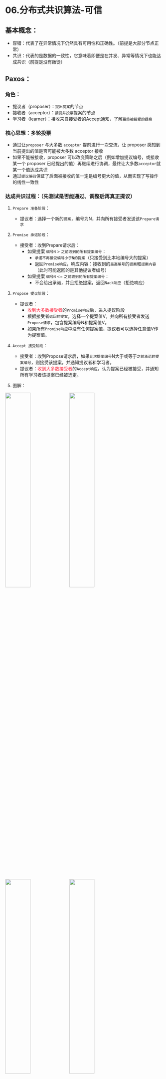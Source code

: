 # 06.分布式共识算法-可信

## 基本概念：
* 容错：代表了在异常情况下仍然具有可用性和正确性。（前提是大部分节点正常）
* 共识：代表的是数据的一致性，它意味着即便是在并发、异常等情况下也能达成共识（前提是没有叛徒）

## Paxos：
### 角色：
* 提议者（proposer）：`提出提案`的节点
* 接收者（acceptor）：`接受并投票`提案的节点
* 学习者（learner）：接收来自接受者的Accept通知，了解`最终被接受的提案`

### 核心思想：多轮投票
* 通过让`proposer` 与大多数 `acceptor` 提前进行一次交流，让 proposer 感知到当前提出的值是否可能被大多数 acceptor 接收
* 如果不能被接收，proposer 可以改变策略之后（例如增加提议编号，或接收某一个 proposer 已经提出的值）再继续进行协调，最终让大多数`acceptor`就某一个值达成共识
* 通过`提议编码`保证了后面被接收的值一定是编号更大的值，从而实现了写操作的线性一致性

### 达成共识过程：（先测试是否能通过、调整后再真正提议）
1. `Prepare 准备阶段`：
    * 提议者：选择一个新的`提案`，编号为N，并向所有接受者发送该`Prepare请求`
2. `Promise 承诺阶段`：
    * 接受者：收到Prepare请求后：
        * 如果提案 `编号N` > `之前收到的所有提案编号`：
            * `承诺不再接受编号小于N的提案`（只接受到比本地编号大的提案）
            * 返回`Promise响应`，响应内容：接收到的`最高编号`的`提案`和`提案内容`（此时可能返回的是其他提议者编号）
        * 如果提案 `编号N` <= `之前收到的所有提案编号`：
            * 不会给出承诺，并且拒绝提案，返回`Nack响应`（拒绝响应）
3. `Propose 提议阶段`：
    * 提议者：
        * <span style="color: rgb(255, 41, 65);">收到大多数接受者</span>的`Promise响应`后，进入提议阶段
        * 根据接受者`返回的提案`，选择一个提案值V，并向所有接受者发送`Propose请求`，包含提案编号N和提案值V。
        * 如果所有`Promise响应`中没有任何提案值，提议者可以选择任意值V作为提案值。
4. `Accept 接受阶段`：
    * 接受者：收到Propose请求后，如果`此次提案编号`N大于或等于`之前承诺的提案编号`，则接受该提案，并通知提议者和学习者。
    * 提议者：<span style="color: rgb(255, 41, 65);">收到大多数接受者</span>的`Accept响应`，认为提案已经被接受，并通知所有学习者该提案已经被选定。

5. 图解：
<img src="https://raw.staticdn.net/Navyum/imgbed/pic/IMG/c9dc04cfa5f06aa0c98166addcd62f4f.png" width =40% >
<img src="https://raw.staticdn.net/Navyum/imgbed/pic/IMG/0c870aaed9bc560caf94fe649c3d71ee.png" width =40% >
<img src="https://raw.staticdn.net/Navyum/imgbed/pic/IMG/830fcc62f4490877297404058c41f3ee.png" width =40% >
<img src="https://raw.staticdn.net/Navyum/imgbed/pic/IMG/e6531ceb21608d1a817277e1cd75c321.png" width =40% >

6. 容错的实现：
    * 不需要所有接受者响应，满足大部分即可，（`多数派（quorum）原则，至少一半`）

----

## Raft 算法：
### 具体应用场景：
* etcd、tidb、consul、nacos

### 重要！：
* 将每一个`对Raft集群的操作称为一个提案`，希望Raft集群对外屏蔽内部的网络或节点异常，依次对每一个提案作出响应，提交成功的提案可以在后续操作中持续可见。
* 这里的提案需要是幂等的，即重复执行不会导致集群状态不同。

### 角色：
* `领导者`（Leader）：
    * 集群中的管理者
    * 所有client的流量都从leader这里经过；负责日志复制；
    * 周期性的向follower发出心跳维持统治；
    * 当发现自己不是leader的时候会转为follower
* `候选人`（Candidate）：
    * 集群的候选者，会发起投票试图当选leader
* `跟随者`（Follower）：
    * 集群中的被管理者，只会对其它服务器的命令做出响应。
    * 在长时间得不到leader响应之后会转为candidate
* `任期`（term）：
    * 在raft协议中实际是作为逻辑时钟，系统中处于`最新term`的节点才是安全有效的。

###  核心思想：
* Raft算法通过`领导者选举`和`日志复制`两个主要机制，进而保证所有节点的最终状态是一致的
* Raft将共识问题分解为以下三个子问题：
    * `领导者选举`（Leader Election）：在集群启动或领导者故障时，选举出一个新的领导者。
    * `日志复制`（Log Replication）：`领导者`将`客户端请求`作为`日志条目`追加到`本地日志`中，并将其复制到所有跟随者（Followers）。
    * `安全性`（Safety）：确保所有节点最终达成一致，即所有节点的日志内容相同。

### 节点间通讯：
* 基于RPC：
    * 请求投票（RequestVote）RPC
        * 由候选人在选举期间发起，通知各节点进行投票
    * 日志复制（AppendEntries）RPC
        * 由领导者发起，用来复制日志和提供心跳消息

### 选举过程：
#### 选举超时：
* 如果`跟随者`在`选举超时时间`内没有收到`领导者`的心跳消息，它会变成`候选者`并开始`发起选举`
* 每个`跟随者`都有一个随机的选举超时时间。
* ***注意：*** RAFT的`选举超时时间`是`随机超时时间间隔`，确保不会有大量候选者同时发起选举，在超时之后重试即可重新选举成功

#### 发起选举：
* `候选者`递增自己的任期号（term），并向集群中的其他节点发送请求投票（RequestVote）消息。

#### 请求投票（RequestVote）
* 候选者先投自己一票，并发送`RequestVote消息`给其他节点，RequestVote消息包含以下信息（其他节点投票依据）：
    * 候选者的任期号（term）
    * 候选者的ID（candidateId）
    * 候选者日志中最后一个日志条目的索引（lastLogIndex）
    * 候选者日志中最后一个日志条目的任期号（lastLogTerm）

#### 投票规则：
##### `任期号检查`：
* 如果 `请求投票任期号` < `当前任期号`，那么拒绝投票，并返回当前的`Term`
* 否则，将`请求投票任期号`作为`当前任期号`，并将自身状态切换成`Follower`，并重置投票状态
##### `检测当前节点的投票状态`：
* 规则：`每个节点在一个任期内只能投票给一个候选者`
* 如果节点没有给任何其他候选者投过票，或者是已经给该候选者投过票，那么继续`日志检查`
* 如果当前节点自己也是候选者，且选举超时时间内，收到其他候选者的请求投票，则比较自己任期号和日志新旧，如果别人的新，则更新自己的任期号，并回到跟随者状态
* 否则，拒绝投票
##### `日志新旧检查`（在任期号相等时的进一步比较）
* 检测`候选者的日志`是否至少比当前节点的日志新，从而确保新选举出来的`Leader`不会丢失已经提交的日志：
    * `日志新、旧比较标准`：
        * 首先比较`最后一个日志条目`的`任期号`（lastLogTerm），任期号大的，日志新
        * 如果两者任期号相同，则比较`最后一个日志条目`的`索引`（lastLogIndex），索引大的，日志新
* 如果候选者日志新，则投票给候选者
* 否则，那么就拒绝投票

#### 投票结果（选举超时时间内）：
* 结果1：自己选举成功：
    * 候选者`收到大多数节点的赞成票`后，当选为领导者。（`多数派（quorum）原则，至少一半`）
    * 当选领导者后，开始发送心跳消息给所有跟随者，宣布自己成为领导者，中指选举，保持自己领导者状态
* 结果2：期间其他节点成为`领导者`：
    * 选举期间收到其他候选者的RequestVote，并且Term和日志都比自己大，则自己变成跟随者
* 结果3：选举超时或者没有节点选举成功：
    * 超时后重新发起选举
<img src="https://raw.staticdn.net/Navyum/imgbed/pic/IMG/306c053adab081f7942475807f72a26c.png" width =40% >

### 日志复制：

#### 概念：
* 日志条目（Log Entry）：每个日志条目包含一个客户端请求和相关的元数据（如索引和任期号）。
* 日志索引（Log Index）：日志条目在日志文件中的位置。日志项对应的整数索引值。它其实就是用来标识日志项的，是一个连续的、单调递增的整数号码
* 任期号（Term）：创建这条日志项的领导者的任期编号。
* 指令：一条由客户端请求指定的、状态机需要执行的指令。即客户端指定的数据。
<img src="https://raw.staticdn.net/Navyum/imgbed/pic/IMG/cf0f5603d1b1493810939d81e4d18de7.png" width =40% >

#### 日志复制过程：（优化后的二阶段提交）
##### 领导者接收请求：
* 领导者节点接收到客户端的写请求，将请求作为`新的日志条目`追加到`本地日志`中

##### 领导者发送AppendEntries RPC 给所有追随者：
* 领导者将新的日志条目复制到所有跟随者，发送AppendEntries消息

##### 跟随者处理AppendEntries RPC：
* 跟随者收到AppendEntries消息后，首先验证prevLogIndex和prevLogTerm是否匹配。如果匹配，则将新的日志条目追加到本地日志中
    * 怎么理解验证prevLogIndex和prevLogTerm是否匹配？见下方：`日志的一致性保证`
* 跟随者将处理结果（成功或失败）返回给领导者

##### 日志确认和提交：
* 领导者收到大多数跟随者的AppendEntries响应后，认为日志条目已经被复制到大多数节点。
* 领导者将这条日志项应用到它的状态机中，更新已提交日志索引，并将提交的信息发送给所有跟随者

##### 跟随着提交并应用到状态机：
* 跟随者收到提交信息后，将日志条目标记为已提交，并应用到状态机
<img src="https://raw.staticdn.net/Navyum/imgbed/pic/IMG/186a602618690cfa2a04f67382b5465a.png" width =40% >

##### 个人理解：
* 领导者先写日志，通知跟随者写日志
* 大多数跟随者写日志成功，领导者将日志改为提交状态，并应用到状态机，响应客户端。
* 跟随者收到领导者的消息，也提交状态并应用到状态机

#### 日志一致性保证：
##### 准则：
* 领导者通过`强制`跟随者`直接复制`自己的日志项，处理不一致日志。Raft日志是以领导者的日志为准。
* Raft中日志必须是`连续的`，Paxos没这个要求

##### 具体：
* `找到差异日志项起始Entry`：
    * 领导者通过日志复制 RPC消息，发送自己当前最新日志项给某个跟随者，消息包含PrevLogEntry和PrevLogTerm
    * 如果跟随者在它的日志中找不到PrevLogEntry：
        * 那么日志复制 RPC 返回失败，跟随者就会拒绝接收这个新的日志项的写入
        * 也就是说它的日志和领导者的不一致了，并`返回失败信息`给领导者
    * 失败时领导者会`递减要复制的日志项`的索引值，并发送新的日志项到跟随者
    * 直到跟随者在它的日志中找到某个PrevLogEntry：
        * 那么日志复制 RPC 返回成功，这样领导者就知道跟随者的日志项与自己相同的起始位置。

* `覆盖更新起始Entry后的所有Entry`：
    * 领导者通过日志复制RPC，***`复制并更新覆盖起始Entry之后的日志项`***，最终实现了集群各节点日志的一致。

* 图解：
    <img src="https://raw.staticdn.net/Navyum/imgbed/pic/IMG/55075c407a3ce602aca5503ce1daaea3.png" width =40% >

* 视频介绍：
    * http://thesecretlivesofdata.com/raft/

### 成员变更问题：
#### 成员变更问题的本质：
* 新增加成员、删除成员时，需要调整配置，此时就会出现新配置和旧配置，进而导致两个领导者的脑裂问题。

#### 如何解决：
* 先关闭集群，再重新启动（不太能被接受）
* 单节点变更，每次新增或者删除一个节点（确保旧配置的“大多数”和新配置的“大多数”都会有一个节点是重叠的，而不是完全割裂的）



----

## ZAB算法：
https://freegeektime.com/100046101/229975/
### 具体应用场景：
* zookeeper专用

### 角色：
* `领导者`（Leader）：

* `候选人`（Candidate）：

* `跟随者`（Follower）：

###  核心思想：

### 节点间通讯

----

#### 参考：
[Paxos made simple](https://www.google.com/url?sa=t&rct=j&q=&esrc=s&source=web&cd=1&ved=0ahUKEwjUx7L9_-XXAhUES7wKHbENAw8QFggnMAA&url=https%3a%2f%2flamport%2eazurewebsites%2enet%2fpubs%2fpaxos-simple%2epdf&usg=AOvVaw2LqxhZNPEfgaMeyvZEm9xs)
[Practical Byzantine Fault Tolerance](http://pmg.csail.mit.edu/papers/osdi99.pdf)
[Bitcoin: A Peer-to-Peer Electronic Cash System](https://bitcoin.org/bitcoin.pdf)